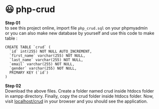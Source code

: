# 😃 php-crud

**Step 01** <br>
to see this project online, import file `php_crud.sql` on your phpmyadmin <br>
or you can also make new database by yourself and use this code to make table :

```
CREATE TABLE `crud` (
  `id` int(255) NOT NULL AUTO_INCREMENT,
  `first_name` varchar(255) NOT NULL,
  `last_name` varchar(255) NOT NULL,
  `email` varchar(255) NOT NULL,
  `gender` varchar(255) NOT NULL,
  PRIMARY KEY (`id`)
)
```

**Step 02** <br>
Download the above files. Create a folder named crud inside htdocs folder in xampp directory. Finally, copy the crud folder inside htdocs folder. Now, visit [localhost/crud](http://localhost/crud) in your browser and you should see the application.
